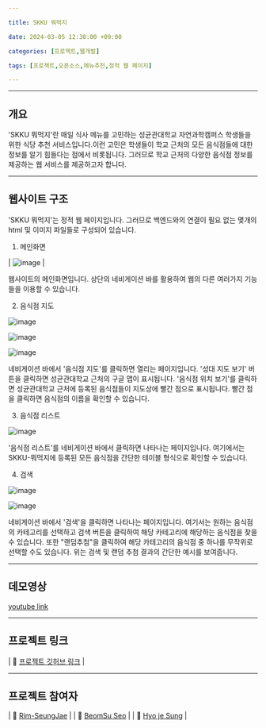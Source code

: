 ```yaml
---

title: SKKU 뭐먹지

date: 2024-03-05 12:30:00 +09:00

categories: [프로젝트,웹개발]

tags: [프로젝트,오픈소스,메뉴추천,정적 웹 페이지]

---
```

---
## 개요
'SKKU 뭐먹지'란 매일 식사 메뉴를 고민하는 성균관대학교 자연과학캠퍼스 학생들을 위한 식당 추천 서비스입니다.이런 고민은 학생들이 학교 근처의 모든 음식점들에 대한 정보를 알기 힘들다는 점에서 비롯됩니다. 그러므로 학교 근처의 다양한 음식점 정보를 제공하는 웹 서비스를 제공하고자 합니다.

---
## 웹사이트 구조
'SKKU 뭐먹지'는 정적 웹 페이지입니다. 그러므로 백엔드와의 연결이 필요 없는 몇개의 html 및 이미지 파일들로 구성되어 있습니다.

1) 메인화면

| ![image](https://user-images.githubusercontent.com/50349104/119182093-75006200-baad-11eb-806b-0950eeba606b.png) |

웹사이트의 메인화면입니다. 상단의 네비게이션 바를 활용하여 웹의 다른 여러가지 기능들을 이용할 수 있습니다.

2) 음식점 지도

![image](https://user-images.githubusercontent.com/50349104/119182527-fb1ca880-baad-11eb-9774-2d5d6307bf08.png)

![image](https://user-images.githubusercontent.com/50349104/119183073-8d24b100-baae-11eb-953a-f3c7f6bd0f60.png)

![image](https://user-images.githubusercontent.com/50349104/119183157-a75e8f00-baae-11eb-858c-2de90f34fee6.png)

네비게이션 바에서 '음식점 지도'를 클릭하면 열리는 페이지입니다. '성대 지도 보기' 버튼을 클릭하면 성균관대학교 근처의 구글 맵이 표시됩니다. '음식점 위치 보기'를 클릭하면 성균관대학교 근처에 등록된 음식점들이 지도상에 빨간 점으로 표시됩니다. 빨간 점을 클릭하면 음식점의 이름을 확인할 수 있습니다.

3) 음식점 리스트


![image](https://user-images.githubusercontent.com/50349104/119184450-5b144e80-bab0-11eb-9797-46a0febe41ba.png)

'음식점 리스트'를 네비게이션 바에서 클릭하면 나타나는 페이지입니다. 여기에서는 SKKU-뭐먹지에 등록된 모든 음식점을 간단한 테이블 형식으로 확인할 수 있습니다.

4) 검색

![image](https://user-images.githubusercontent.com/50349104/119183455-150abb00-baaf-11eb-83c0-3bbe3b4fd62a.png)

![image](https://user-images.githubusercontent.com/50349104/119183511-2653c780-baaf-11eb-8cfb-2ef19b1ca421.png)

네비게이션 바에서 '검색'을 클릭하면 나타나는 페이지입니다. 여기서는 원하는 음식점의 카테고리를 선택하고 검색 버튼을 클릭하여 해당 카테고리에 해당하는 음식점을 찾을 수 있습니다. 또한 "랜덤추첨"을 클릭하여 해당 카테고리의 음식점 중 하나를 무작위로 선택할 수도 있습니다. 위는 검색 및 랜덤 추첨 결과의 간단한 예시를 보여줍니다.

---
## 데모영상

[youtube link](https://youtu.be/G2RCPNLwrGg)

---
## 프로젝트 링크
| :link:  [프로젝트 깃허브 링크](https://github.com/Rim-SeungJae/OSS-Project-Team6)  |

---
## 프로젝트 참여자
| :link:  [Rim-SeungJae](https://github.com/Rim-SeungJae)  |
| :link:  [BeomSu Seo](https://github.com/Beomsu-Seo)  |
| :link:  [Hyo je Sung](https://github.com/Heukma)  |